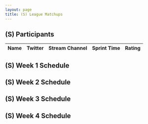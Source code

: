 ```yaml
---
layout: page
title: (S) League Matchups
---
```


## (S) Participants ##

<table>
  <thead>
    <tr>
      <th>Name</th>
      <th>Twitter</th>
      <th>Stream Channel</th>
	  <th>Sprint Time</th>
	  <th>Rating</th>
	</tr>
  </thead>
</table>
	
## (S) Week 1 Schedule ##



## (S) Week 2 Schedule ##


## (S) Week 3 Schedule ##


## (S) Week 4 Schedule ##
